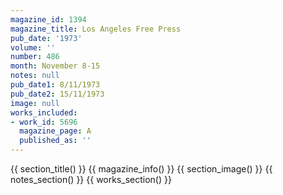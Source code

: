 ```yaml
---
magazine_id: 1394
magazine_title: Los Angeles Free Press
pub_date: '1973'
volume: ''
number: 486
month: November 8-15
notes: null
pub_date1: 8/11/1973
pub_date2: 15/11/1973
image: null
works_included:
- work_id: 5696
  magazine_page: A
  published_as: ''
---
```


{{ section_title() }}
{{ magazine_info() }}
{{ section_image() }}
{{ notes_section() }}
{{ works_section() }}
